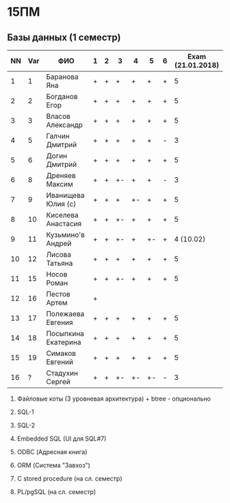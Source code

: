 # 15ПМ
## Базы данных (1 семестр)

| NN  | Var | ФИО                   | 1   | 2   | 3   | 4   | 5   | 6   | Exam (21.01.2018) |
| --- | --- | --------------------- | --- | --- | --- | --- | --- | --- | -------- |
| 1   | 1   | Баранова Яна          | +   | +   | +   | +   | +   | +   | 5 |
| 2   | 2   | Богданов Егор         | +   | +   | +   | +   | +   | +   | 5 |
| 3   | 3   | Власов Александр      | +   | +   | +   | +   | +   | +   | 5 |
| 4   | 5   | Галчин Дмитрий        | +   | +   | +   | +   | +   | -   | 3 |
| 5   | 6   | Догин Дмитрий         | +   | +   | +   | +   | +   | +   | 5 |
| 6   | 8   | Дреняев Максим        | +   | +   | +-  | +   | +   | -   | 3 |
| 7   | 9   | Иванищева Юлия (с)    | +   | +   | +   | +-  | +   | +   | 5 |
| 8   | 10  | Киселева Анастасия    | +   | +   | +-  | +   | +   | +   | 5 |
| 9   | 11  | Кузьмино'в Андрей     | +   | +   | +-  | +   | +-  | +   | 4 (10.02) |
| 10  | 12  | Лисова Татьяна        | +   | +   | +   | +   | +   | +   | 5 |
| 11  | 15  | Носов Роман           | +   | +   | +-  | +   | +   | +   | 5 |
| 12  | 16  | Пестов Артем          | +   |     |     |     |     |     |   |
| 13  | 17  | Полежаева Евгения     | +   | +   | +   | +   | +   | +   | 5 |
| 14  | 18  | Посыпкина Екатерина   | +   | +   | +   | +   | +   | +   | 5 |
| 15  | 19  | Симаков Евгений       | +   | +   | +   | +   | +   | +   | 5 |
| 16  | ?   | Стадухин Сергей       | +   | +   | +-  | +-  | +-  | -   | 3 |

1. Файловые коты (3 уровневая архитектура) + btree - опционально
2. SQL-1
3. SQL-2
4. Embedded SQL (UI для SQL#7)
5. ODBC (Адресная книга)
6. ORM (Система "Завхоз")

7. C stored procedure (на сл. семестр)
8. PL/pgSQL (на сл. семестр)
